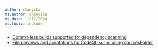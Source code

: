 ```yaml
---
author: ckanyika
ms.author: ckanyika
ms.date: 11/12/2024
ms.topic: include
---
```


- [Commit-less builds supported for dependency scanning ](#commit-less-builds-supported-for-dependency-scanning )
- [File previews and annotations for CodeQL scans using sourcesFolder](#file-previews-and-annotations-for-codeql-scans-using-sourcesfolder)




